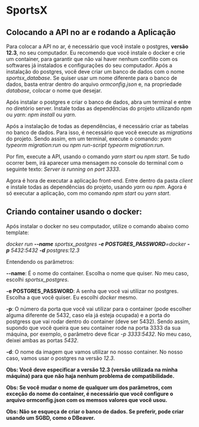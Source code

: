 # SportsX

## Colocando a API no ar e rodando a Aplicação

Para colocar a API no ar, é necessário que você instale o postgres, **versão 12.3**, no seu computador. Eu recomendo que você instale o docker e crie um container, para garantir que não vai haver nenhum conflito com os softwares já instalados e configurações do seu computador. Após a instalação do postgres, você deve criar um banco de dados com o nome _sportsx_database_. Se quiser usar um nome diferente para o banco de dados, basta entrar dentro do arquivo _ormconfig.json_ e, na propriedade _database_, colocar o nome que desejar.

Após instalar o postgres e criar o banco de dados, abra um terminal e entre no diretório server. Instale todas as dependências do projeto utilizando _npm_ ou _yarn_: _npm install_ ou _yarn_.

Após a instalação de todas as dependências, é necessário criar as tabelas no banco de dados. Para isso, é necessário que você execute as _migrations_ do projeto. Sendo assim, em um terminal, execute o comando: _yarn typeorm migration:run_ ou _npm run-script typeorm migration:run_.

Por fim, execute a API, usando o comando _yarn start_ ou _npm start_. Se tudo ocorrer bem, irá aparecer uma mensagem no console do terminal com o seguinte texto: _Server is running on port 3333_.

Agora é hora de executar a aplicação front-end. Entre dentro da pasta _client_ e instale todas as dependências do projeto, usando _yarn_ ou _npm_. Agora é só executar a aplicação, com mo comando _npm start_ ou _yarn start_.

## Criando container usando o docker:

Após instalar o docker no seu computador, utilize o comando abaixo como template:

_docker run **--name** sportsx_postgres **-e POSTGRES_PASSWORD**=docker **-p** 5432:5432 **-d** postgres:12.3_

Entendendo os parâmetros:

**--name**: É o nome do container. Escolha o nome que quiser. No meu caso, escolhi _sportsx_postgres_.

**-e POSTGRES_PASSWORD**: A senha que você vai utilizar no postgres. Escolha a que você quiser. Eu escolhi _docker_ mesmo.

**-p**: O número da porta que você vai utilizar para o container (pode escolher alguma diferente de 5432, caso ela já esteja ocupada) e a porta do postgress que vai rodar dentro do container (deve ser 5432). Sendo assim, supondo que você queira que seu container rode na porta 3333 da sua máquina, por exemplo, o parâmetro deve ficar _-p 3333:5432_. No meu caso, deixei ambas as portas _5432_.

**-d**: O nome da imagem que vamos utilizar no nosso container. No nosso caso, vamos usar o postgres na versão _12.3_.

**Obs: Você deve especificar a versão 12.3 (versão utilizada na minha máquina) para que não haja nenhum problema de compatibilidade.**

**Obs: Se você mudar o nome de qualquer um dos parâmetros, com exceção do nome do container, é necessário que você configure o arquivo ormconfig.json com os memsos valores que você usou.**

**Obs: Não se esqueça de criar o banco de dados. Se preferir, pode criar usando um SGBD, como o DBeaver.**


